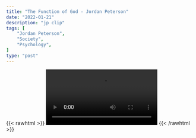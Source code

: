 ```yaml
---
title: "The Function of God - Jordan Peterson"
date: "2022-01-21"
description: "jp clip"
tags: [
    "Jordan Peterson",
    "Society",
    "Psychology",
]
type: "post"
---
```

{{< rawhtml >}}
    <video width="auto" height="auto" controls>
        <source src="https://clips.dev00ps.com/Jordan%20Peterson/god.mp4" type="video/mp4"> 
    </video>
{{< /rawhtml >}}